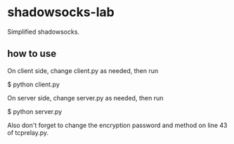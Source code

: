 # shadowsocks-lab

Simplified shadowsocks.

## how to use

On client side, change client.py as needed, then run

$ python client.py

On server side, change server.py as needed, then run

$ python server.py

Also don't forget to change the encryption password and method on line 43 of tcprelay.py.

